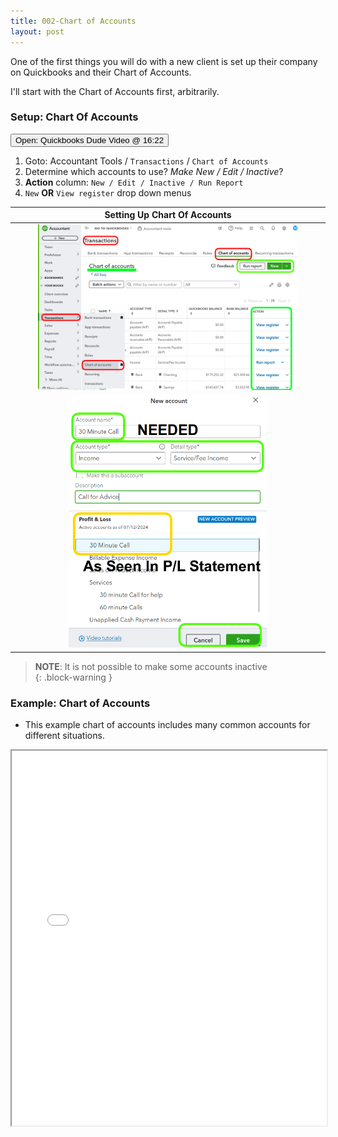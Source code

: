 ```yaml
---
title: 002-Chart of Accounts
layout: post
---
```



One of the first things you will do with a new client is set up their company on Quickbooks and their Chart of Accounts.

I'll start with the Chart of Accounts first, arbitrarily.


### Setup: Chart Of Accounts


<script> 
 function openWindow()
 {window.open("https://www.youtube.com/watch?v=aoWghI3kvpc&t=982");}
</script>

<button onclick="openWindow()">Open: Quickbooks Dude Video @ 16:22</button>


1. Goto: Accountant Tools / `Transactions` / `Chart of Accounts`
2. Determine which accounts to use? *Make New / Edit / Inactive*?
3. **Action** column: `New / Edit / Inactive / Run Report` 
4. `New` **OR** `View register` drop down menus


|Setting Up Chart Of Accounts|
|:-:|
|<img src="/assets/images/3.new.chart.of.accounts.button.png" width="85%" />|
|<img src="/assets/images/3.new.coa.png" width="65%" />|


>**NOTE**: It is not possible to make some accounts inactive  
{: .block-warning } 

### Example: Chart of Accounts

- This example chart of accounts includes many common accounts for different situations.

<div class="pdf-container">
    <iframe src="/assets/nacpb/nahb-chart-of-accounts-2016.pdf#zoom=FitH" height="600" width="100%" allowFullScreen="true">
    </iframe>
</div>
